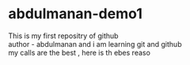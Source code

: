 # abdulmanan-demo1
This is my first repositry of github 
<br>
author - abdulmanan and i am learning git and github <br>
my calls are the best , here is th ebes reaso 
